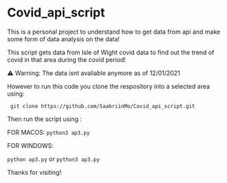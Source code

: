 # Covid_api_script

This is a personal project to understand how to get data from api and make some form of data analysis on the data!

This script gets data from Isle of Wight covid data to find out the trend of covid in that area during the covid period!

 ⚠️ Warning:  The data isnt avaliable anymore as of 12/01/2021
 
 However to run this code you clone the respository into a selected area using:
 
 `` git clone https://github.com/SaabriinMo/Covid_api_script.git``
 
 Then run the script using :
 
 FOR MACOS:
 ``python3 ap3.py``
 
 FOR WINDOWS:

``python ap3.py`` or ``python3 ap3.py``

Thanks for visiting!

